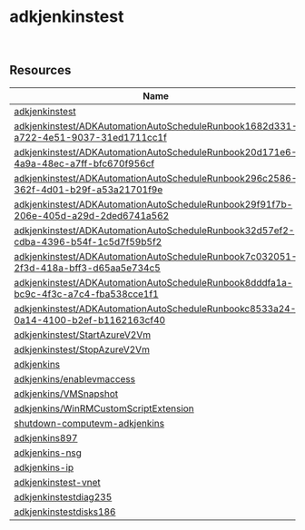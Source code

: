 # adkjenkinstest 
 
## Resources


| Name | Location | Type |
| --- | --- | --- |
| [adkjenkinstest](adkjenkinstest-36269310.md)  | eastus2  | Microsoft.Automation/automationAccounts  |
| [adkjenkinstest/ADKAutomationAutoScheduleRunbook1682d331-a722-4e51-9037-31ed1711cc1f](adkjenkinstest/ADKAutomationAutoScheduleRunbook1682d331-a722-4e51-9037-31ed1711cc1f--2008593455.md)  | eastus2  | Microsoft.Automation/automationAccounts/runbooks  |
| [adkjenkinstest/ADKAutomationAutoScheduleRunbook20d171e6-4a9a-48ec-a7ff-bfc670f956cf](adkjenkinstest/ADKAutomationAutoScheduleRunbook20d171e6-4a9a-48ec-a7ff-bfc670f956cf-2127691183.md)  | eastus2  | Microsoft.Automation/automationAccounts/runbooks  |
| [adkjenkinstest/ADKAutomationAutoScheduleRunbook296c2586-362f-4d01-b29f-a53a21701f9e](adkjenkinstest/ADKAutomationAutoScheduleRunbook296c2586-362f-4d01-b29f-a53a21701f9e--764168874.md)  | eastus2  | Microsoft.Automation/automationAccounts/runbooks  |
| [adkjenkinstest/ADKAutomationAutoScheduleRunbook29f91f7b-206e-405d-a29d-2ded6741a562](adkjenkinstest/ADKAutomationAutoScheduleRunbook29f91f7b-206e-405d-a29d-2ded6741a562--690611752.md)  | eastus2  | Microsoft.Automation/automationAccounts/runbooks  |
| [adkjenkinstest/ADKAutomationAutoScheduleRunbook32d57ef2-cdba-4396-b54f-1c5d7f59b5f2](adkjenkinstest/ADKAutomationAutoScheduleRunbook32d57ef2-cdba-4396-b54f-1c5d7f59b5f2--1907978854.md)  | eastus2  | Microsoft.Automation/automationAccounts/runbooks  |
| [adkjenkinstest/ADKAutomationAutoScheduleRunbook7c032051-2f3d-418a-bff3-d65aa5e734c5](adkjenkinstest/ADKAutomationAutoScheduleRunbook7c032051-2f3d-418a-bff3-d65aa5e734c5--1453120591.md)  | eastus2  | Microsoft.Automation/automationAccounts/runbooks  |
| [adkjenkinstest/ADKAutomationAutoScheduleRunbook8dddfa1a-bc9c-4f3c-a7c4-fba538cce1f1](adkjenkinstest/ADKAutomationAutoScheduleRunbook8dddfa1a-bc9c-4f3c-a7c4-fba538cce1f1-858000117.md)  | eastus2  | Microsoft.Automation/automationAccounts/runbooks  |
| [adkjenkinstest/ADKAutomationAutoScheduleRunbookc8533a24-0a14-4100-b2ef-b1162163cf40](adkjenkinstest/ADKAutomationAutoScheduleRunbookc8533a24-0a14-4100-b2ef-b1162163cf40-451373758.md)  | eastus2  | Microsoft.Automation/automationAccounts/runbooks  |
| [adkjenkinstest/StartAzureV2Vm](adkjenkinstest/StartAzureV2Vm-862025944.md)  | eastus2  | Microsoft.Automation/automationAccounts/runbooks  |
| [adkjenkinstest/StopAzureV2Vm](adkjenkinstest/StopAzureV2Vm-1876563091.md)  | eastus2  | Microsoft.Automation/automationAccounts/runbooks  |
| [adkjenkins](adkjenkins--623242582.md)  | eastus  | Microsoft.Compute/virtualMachines  |
| [adkjenkins/enablevmaccess](adkjenkins/enablevmaccess-521758905.md)  | eastus  | Microsoft.Compute/virtualMachines/extensions  |
| [adkjenkins/VMSnapshot](adkjenkins/VMSnapshot-2002817898.md)  | eastus  | Microsoft.Compute/virtualMachines/extensions  |
| [adkjenkins/WinRMCustomScriptExtension](adkjenkins/WinRMCustomScriptExtension--1746319596.md)  | eastus  | Microsoft.Compute/virtualMachines/extensions  |
| [shutdown-computevm-adkjenkins](shutdown-computevm-adkjenkins--1014327843.md)  | eastus  | Microsoft.DevTestLab/schedules  |
| [adkjenkins897](adkjenkins897--1315002907.md)  | eastus  | Microsoft.Network/networkInterfaces  |
| [adkjenkins-nsg](adkjenkins-nsg--1714832004.md)  | eastus  | Microsoft.Network/networkSecurityGroups  |
| [adkjenkins-ip](adkjenkins-ip--430937782.md)  | eastus  | Microsoft.Network/publicIPAddresses  |
| [adkjenkinstest-vnet](adkjenkinstest-vnet-1848450289.md)  | eastus  | Microsoft.Network/virtualNetworks  |
| [adkjenkinstestdiag235](adkjenkinstestdiag235-508193275.md)  | eastus  | Microsoft.Storage/storageAccounts  |
| [adkjenkinstestdisks186](adkjenkinstestdisks186-34180381.md)  | eastus  | Microsoft.Storage/storageAccounts  |
